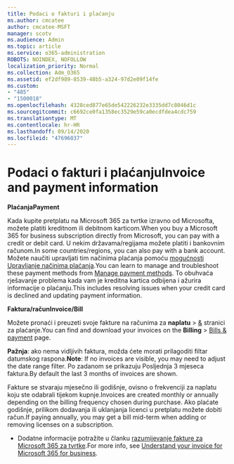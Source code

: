 ```yaml
---
title: Podaci o fakturi i plaćanju
ms.author: cmcatee
author: cmcatee-MSFT
manager: scotv
ms.audience: Admin
ms.topic: article
ms.service: o365-administration
ROBOTS: NOINDEX, NOFOLLOW
localization_priority: Normal
ms.collection: Adm_O365
ms.assetid: ef2df989-8539-48b5-a324-97d2e09f14fe
ms.custom:
- "485"
- "1500018"
ms.openlocfilehash: 4328ced877e65de542226232e3335dd7c8046d1c
ms.sourcegitcommit: c6692ce0fa1358ec3529e59ca0ecdfdea4cdc759
ms.translationtype: MT
ms.contentlocale: hr-HR
ms.lasthandoff: 09/14/2020
ms.locfileid: "47696037"
---
```

# <a name="invoice-and-payment-information"></a><span data-ttu-id="a6241-102">Podaci o fakturi i plaćanju</span><span class="sxs-lookup"><span data-stu-id="a6241-102">Invoice and payment information</span></span>

<span data-ttu-id="a6241-103">**Plaćanja**</span><span class="sxs-lookup"><span data-stu-id="a6241-103">**Payment**</span></span>

<span data-ttu-id="a6241-104">Kada kupite pretplatu na Microsoft 365 za tvrtke izravno od Microsofta, možete platiti kreditnom ili debitnom karticom.</span><span class="sxs-lookup"><span data-stu-id="a6241-104">When you buy a Microsoft 365 for business subscription directly from Microsoft, you can pay with a credit or debit card.</span></span>  <span data-ttu-id="a6241-105">U nekim državama/regijama možete platiti i bankovnim računom.</span><span class="sxs-lookup"><span data-stu-id="a6241-105">In some countries/regions, you can also pay with a bank account.</span></span>  <span data-ttu-id="a6241-106">Možete naučiti upravljati tim načinima plaćanja pomoću [mogućnosti Upravljanje načinima plaćanja](https://docs.microsoft.com/microsoft-365/commerce/billing-and-payments/manage-payment-methods).</span><span class="sxs-lookup"><span data-stu-id="a6241-106">You can learn to manage and troubleshoot these payment methods from [Manage payment methods](https://docs.microsoft.com/microsoft-365/commerce/billing-and-payments/manage-payment-methods).</span></span> <span data-ttu-id="a6241-107">To obuhvaća rješavanje problema kada vam je kreditna kartica odbijena i ažurira informacije o plaćanju.</span><span class="sxs-lookup"><span data-stu-id="a6241-107">This includes resolving issues when your credit card is declined and updating payment information.</span></span>

<span data-ttu-id="a6241-108">**Faktura/račun**</span><span class="sxs-lookup"><span data-stu-id="a6241-108">**Invoice/Bill**</span></span>

<span data-ttu-id="a6241-109">Možete pronaći i preuzeti svoje fakture na računima za **naplatu**  >  [&](https://go.microsoft.com/fwlink/p/?linkid=848039) stranici za plaćanje.</span><span class="sxs-lookup"><span data-stu-id="a6241-109">You can find and download your invoices on the **Billing** > [Bills & payment](https://go.microsoft.com/fwlink/p/?linkid=848039) page.</span></span>  

<span data-ttu-id="a6241-110">**Pažnja**: ako nema vidljivih faktura, možda ćete morati prilagoditi filtar datumskog raspona.</span><span class="sxs-lookup"><span data-stu-id="a6241-110">**Note**: If no invoices are visible, you may need to adjust the date range filter.</span></span>  <span data-ttu-id="a6241-111">Po zadanom se prikazuju Posljednja 3 mjeseca faktura.</span><span class="sxs-lookup"><span data-stu-id="a6241-111">By default the last 3 months of invoices are shown.</span></span>

<span data-ttu-id="a6241-112">Fakture se stvaraju mjesečno ili godišnje, ovisno o frekvenciji za naplatu koju ste odabrali tijekom kupnje.</span><span class="sxs-lookup"><span data-stu-id="a6241-112">Invoices are created monthly or annually depending on the billing frequency chosen during purchase.</span></span>  <span data-ttu-id="a6241-113">Ako plaćate godišnje, prilikom dodavanja ili uklanjanja licenci u pretplatu možete dobiti račun.</span><span class="sxs-lookup"><span data-stu-id="a6241-113">If paying annually, you may get a bill mid-term when adding or removing licenses on a subscription.</span></span>

- <span data-ttu-id="a6241-114">Dodatne informacije potražite u članku [razumijevanje fakture za Microsoft 365 za tvrtke](https://docs.microsoft.com/microsoft-365/commerce/billing-and-payments/understand-your-invoice2).</span><span class="sxs-lookup"><span data-stu-id="a6241-114">For more info, see [Understand your invoice for Microsoft 365 for business](https://docs.microsoft.com/microsoft-365/commerce/billing-and-payments/understand-your-invoice2).</span></span>